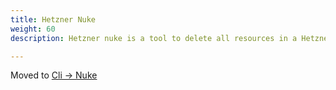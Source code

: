 ```yaml
---
title: Hetzner Nuke
weight: 60
description: Hetzner nuke is a tool to delete all resources in a Hetzner account, similar to aws-nuke

---
```


Moved to [Cli -> Nuke](/cli/nuke/)